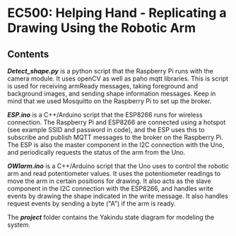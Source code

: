 # EC500: Helping Hand - Replicating a Drawing Using the Robotic Arm

## Contents
***Detect_shape.py*** is a python script that the Raspberry Pi runs with the camera module. It uses openCV as well as paho mqtt libraries. This is script is used for receiving armReady messages, taking foreground and background images, and sending shape information messages. Keep in mind that we used Mosquitto on the Raspberry Pi to set up the broker.

***ESP.ino*** is a C++/Arduino script that the ESP8266 runs for wireless connection. The Raspberry Pi and ESP8266 are connected using a hotspot (see example SSID and password in code), and the ESP uses this to subscribe and publish MQTT messages to the broker on the Raspberry Pi. The ESP is also the master component in the I2C connection with the Uno, and periodically requests the status of the arm from the Uno.

***OWIarm.ino*** is a C++/Arduino script that the Uno uses to control the robotic arm and read potentiometer values. It uses the potentiometer readings to move the arm in certain positions for drawing. It also acts as the slave component in the I2C connection with the ESP8266, and handles write events by drawing the shape indicated in the write message. It also handles request events by sending a byte ("A") if the arm is ready.

The ***project*** folder contains the Yakindu state diagram for modeling the system.
